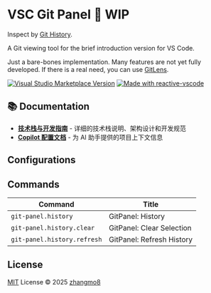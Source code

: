 # VSC Git Panel 👀 WIP

  Inspect by [Git History](https://marketplace.visualstudio.com/items?itemName=GuodongSun.vscode-git-cruise).

  A Git viewing tool for the brief introduction version for VS Code.

  Just a bare-bones implementation. Many features are not yet fully developed. If there is a real need, you can use [GitLens](https://marketplace.visualstudio.com/items?itemName=eamodio.gitlens).

<a href="https://marketplace.visualstudio.com/items?itemName=zhangmo8.git-panel" target="__blank"><img src="https://img.shields.io/visual-studio-marketplace/v/zhangmo8.git-panel.png?color=eee&amp;label=VS%20Code%20Marketplace&logo=visual-studio-code" alt="Visual Studio Marketplace Version" /></a>
<a href="https://kermanx.github.io/reactive-vscode/" target="__blank"><img src="https://img.shields.io/badge/made_with-reactive--vscode-%23007ACC?style=flat&labelColor=%23229863"  alt="Made with reactive-vscode" /></a>

## 📚 Documentation

- [**技术栈与开发指南**](./TECH_STACK.md) - 详细的技术栈说明、架构设计和开发规范
- [**Copilot 配置文档**](./.copilot-context.md) - 为 AI 助手提供的项目上下文信息

## Configurations

<!-- configs -->
<!-- empty -->
<!-- configs -->

## Commands

<!-- commands -->
| Command                     | Title                     |
| --------------------------- | ------------------------- |
| `git-panel.history`         | GitPanel: History         |
| `git-panel.history.clear`   | GitPanel: Clear Selection |
| `git-panel.history.refresh` | GitPanel: Refresh History |
<!-- commands -->

## License

[MIT](./LICENSE.md) License © 2025 [zhangmo8](https://github.com/zhangmo8)
